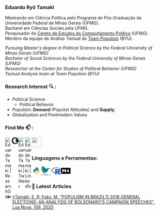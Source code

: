 ### Eduardo Ryô Tamaki

Mestrando em Ciência Política pelo Programa de Pós-Graduação da Universidade Federal de Minas Gerais (UFMG). <br />
Bacharel em Ciências Sociais pela UFMG. <br />
Pesquisador do [Centro de Estudos do Comportamento Político](https://www.facebook.com/CeComPolitico) (UFMG). <br />
Membro da equipe de Análise Textual do [Team Populism](https://populism.byu.edu/) (BYU). <br />


*Pursuing Master's degree in Political Science by the Federal University of Minas Gerais (UFMG)* <br />
*Bachelor of Social Sciences by the Federal University of Minas Gerais (UFMG)* <br />
*Researcher at the Center for Studies of Political Behavior (UFMG)* <br />
*Textual Analysis team at Team Populism (BYU)*  <br />


### Research Interest :mag: :

- Political Science
  - Political Behavior
- Populism: **Demand** (Populist Attitudes) and **Supply**;
- Globalization and Postmodern Values


### Find Me 📫 :
[<img align="left" alt="Eduardo Tamaki | ResearchGate" width="22px" src="https://cdn.jsdelivr.net/npm/simple-icons@v3/icons/researchgate.svg" />][researchgate]
[<img align="left" alt="Ttytamaki.github.io" width="22px" src="https://raw.githubusercontent.com/iconic/open-iconic/master/svg/globe.svg" />][website]
[<img height="32" width="32" src="https://cdn.jsdelivr.net/npm/simple-icons@v3/icons/gmail.svg" />][gmail]
[<img align="left" alt="Eduardo Tamaki | Twitter" width="22px" src="https://cdn.jsdelivr.net/npm/simple-icons@v3/icons/twitter.svg" />][twitter]
[<img align="left" alt="Eduardo Tamaki | LinkedIn" width="22px" src="https://cdn.jsdelivr.net/npm/simple-icons@v3/icons/linkedin.svg" />][linkedin]


### Linguagens e Ferramentas:
<img align="left" width="32px" src="https://raw.githubusercontent.com/github/explore/80688e429a7d4ef2fca1e82350fe8e3517d3494d/topics/python/python.png" />
<img align="left" width="32px" src="https://raw.githubusercontent.com/github/explore/80688e429a7d4ef2fca1e82350fe8e3517d3494d/topics/latex/latex.png" />
<img align="left" width="32px" src="https://raw.githubusercontent.com/github/explore/80688e429a7d4ef2fca1e82350fe8e3517d3494d/topics/r/r.png" />
<img align="left" width="32px" src="https://raw.githubusercontent.com/github/explore/80688e429a7d4ef2fca1e82350fe8e3517d3494d/topics/markdown/markdown.png" />



<br />
<br />


### :page_facing_up: Latest Articles
<!-- BLOG-POST-LIST:START -->

- [*Tamaki, E. R; Fuks, M. "POPULISM IN BRAZIL’S 2018 GENERAL ELECTIONS: AN ANALYSIS OF BOLSONARO’S CAMPAIGN SPEECHES". Lua Nova, 109. 2020](https://www.scielo.br/scielo.php?script=sci_arttext&pid=S0102-64452020000100103&lng=pt&nrm=iso)


<!-- BLOG-POST-LIST:END -->






<br />
<br />

</details>

[researchgate]: https://www.researchgate.net/profile/Eduardo_Ryo_Tamaki
[website]: https://ttytamaki.github.io
[gmail]: mailto:eduardo.rtamaki@gmail.com
[twitter]: https://twitter.com/Ttytamaki
[linkedin]: www.linkedin.com/in/eduardo-ryô-tamaki-5b936811a

